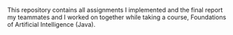 This repository contains all assignments I implemented and the final report my teammates and I worked on together while taking a course, Foundations of Artificial Intelligence (Java).
